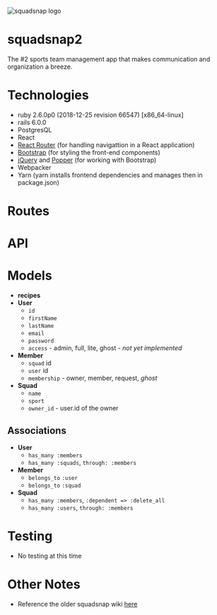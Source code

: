 ![squadsnap logo][logo]

# squadsnap2

The #2 sports team management app that makes communication and organization a breeze.

# Technologies

* ruby 2.6.0p0 (2018-12-25 revision 66547) [x86_64-linux]
* rails 6.0.0
* PostgresQL
* React
* [React Router](https://reacttraining.com/react-router/) (for handling navigattion in a React application)
* [Bootstrap](https://getbootstrap.com/) (for styling the front-end components)
* [jQuery](https://jquery.com/) and [Popper](https://popper.js.org/) (for working with Bootstrap)
* Webpacker
* Yarn (yarn installs frontend dependencies and manages then in package.json)

# Routes

# API

# Models

* **recipes**
* **User**
  * `id`
  * `firstName`
  * `lastName`
  * `email`
  * `password`
  * `access` - admin, full, lite, ghost - _not yet implemented_
* **Member**
  * `squad` id
  * `user` id
  * `membership` - owner, member, request, _ghost_
* **Squad**
  * `name`
  * `sport`
  * `owner_id` - user.id of the owner


## Associations
* **User**
  *  `has_many :members`
  *  `has_many :squads`, `through: :members`
* **Member**
  * `belongs_to` `:user`
  * `belongs_to` `:squad`
* **Squad**
  * `has_many :members`, `:dependent => :delete_all`
  * `has_many :users`, `through: :members`

# Testing

* No testing at this time

# Other Notes

* Reference the older squadsnap wiki [here](https://github.com/weteamsteve/squadsnap/wiki)

[logo]: http://weteamsteve.com/wp-content/uploads/2019/06/squadsnap_smaller.png "squadsnap logo"
